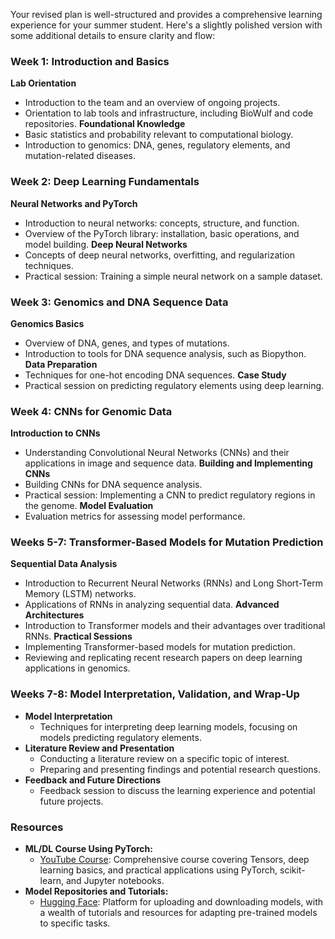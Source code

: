 Your revised plan is well-structured and provides a comprehensive learning experience for your summer student. Here's a slightly polished version with some additional details to ensure clarity and flow:

### Week 1: Introduction and Basics
 **Lab Orientation**
  - Introduction to the team and an overview of ongoing projects.
  - Orientation to lab tools and infrastructure, including BioWulf and code repositories.
**Foundational Knowledge**
  - Basic statistics and probability relevant to computational biology.
  - Introduction to genomics: DNA, genes, regulatory elements, and mutation-related diseases.

### Week 2: Deep Learning Fundamentals
**Neural Networks and PyTorch**
  - Introduction to neural networks: concepts, structure, and function.
  - Overview of the PyTorch library: installation, basic operations, and model building.
**Deep Neural Networks**
  - Concepts of deep neural networks, overfitting, and regularization techniques.
  - Practical session: Training a simple neural network on a sample dataset.

### Week 3: Genomics and DNA Sequence Data
**Genomics Basics**
  - Overview of DNA, genes, and types of mutations.
  - Introduction to tools for DNA sequence analysis, such as Biopython.
**Data Preparation**
  - Techniques for one-hot encoding DNA sequences.
**Case Study**
  - Practical session on predicting regulatory elements using deep learning.

### Week 4: CNNs for Genomic Data
**Introduction to CNNs**
  - Understanding Convolutional Neural Networks (CNNs) and their applications in image and sequence data.
**Building and Implementing CNNs**
  - Building CNNs for DNA sequence analysis.
  - Practical session: Implementing a CNN to predict regulatory regions in the genome.
**Model Evaluation**
  - Evaluation metrics for assessing model performance.

### Weeks 5-7: Transformer-Based Models for Mutation Prediction
**Sequential Data Analysis**
  - Introduction to Recurrent Neural Networks (RNNs) and Long Short-Term Memory (LSTM) networks.
  - Applications of RNNs in analyzing sequential data.
**Advanced Architectures**
  - Introduction to Transformer models and their advantages over traditional RNNs.
**Practical Sessions**
  - Implementing Transformer-based models for mutation prediction.
  - Reviewing and replicating recent research papers on deep learning applications in genomics.

### Weeks 7-8: Model Interpretation, Validation, and Wrap-Up
- **Model Interpretation**
  - Techniques for interpreting deep learning models, focusing on models predicting regulatory elements.
- **Literature Review and Presentation**
  - Conducting a literature review on a specific topic of interest.
  - Preparing and presenting findings and potential research questions.
- **Feedback and Future Directions**
  - Feedback session to discuss the learning experience and potential future projects.

### Resources
- **ML/DL Course Using PyTorch:**
  - [YouTube Course](https://www.youtube.com/watch?v=V_xro1bcAuA): Comprehensive course covering Tensors, deep learning basics, and practical applications using PyTorch, scikit-learn, and Jupyter notebooks.
- **Model Repositories and Tutorials:**
  - [Hugging Face](https://huggingface.co/): Platform for uploading and downloading models, with a wealth of tutorials and resources for adapting pre-trained models to specific tasks.

